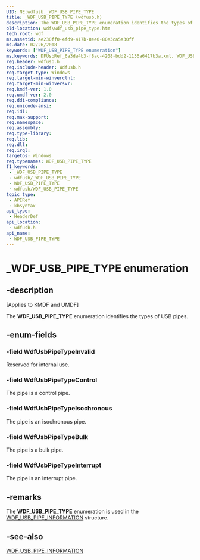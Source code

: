 ```yaml
---
UID: NE:wdfusb._WDF_USB_PIPE_TYPE
title: _WDF_USB_PIPE_TYPE (wdfusb.h)
description: The WDF_USB_PIPE_TYPE enumeration identifies the types of USB pipes.
old-location: wdf\wdf_usb_pipe_type.htm
tech.root: wdf
ms.assetid: ae230ff0-4fd9-417b-8ee0-80e3ca5a30ff
ms.date: 02/26/2018
keywords: ["WDF_USB_PIPE_TYPE enumeration"]
ms.keywords: DFUsbRef_6a3da4b3-f8ac-4208-bdd2-1136a6417b3a.xml, WDF_USB_PIPE_TYPE, WDF_USB_PIPE_TYPE enumeration, WdfUsbPipeTypeBulk, WdfUsbPipeTypeControl, WdfUsbPipeTypeInterrupt, WdfUsbPipeTypeInvalid, WdfUsbPipeTypeIsochronous, _WDF_USB_PIPE_TYPE, kmdf.wdf_usb_pipe_type, wdf.wdf_usb_pipe_type, wdfusb/WDF_USB_PIPE_TYPE, wdfusb/WdfUsbPipeTypeBulk, wdfusb/WdfUsbPipeTypeControl, wdfusb/WdfUsbPipeTypeInterrupt, wdfusb/WdfUsbPipeTypeInvalid, wdfusb/WdfUsbPipeTypeIsochronous
req.header: wdfusb.h
req.include-header: Wdfusb.h
req.target-type: Windows
req.target-min-winverclnt: 
req.target-min-winversvr: 
req.kmdf-ver: 1.0
req.umdf-ver: 2.0
req.ddi-compliance: 
req.unicode-ansi: 
req.idl: 
req.max-support: 
req.namespace: 
req.assembly: 
req.type-library: 
req.lib: 
req.dll: 
req.irql: 
targetos: Windows
req.typenames: WDF_USB_PIPE_TYPE
f1_keywords:
 - _WDF_USB_PIPE_TYPE
 - wdfusb/_WDF_USB_PIPE_TYPE
 - WDF_USB_PIPE_TYPE
 - wdfusb/WDF_USB_PIPE_TYPE
topic_type:
 - APIRef
 - kbSyntax
api_type:
 - HeaderDef
api_location:
 - wdfusb.h
api_name:
 - WDF_USB_PIPE_TYPE
---
```


# _WDF_USB_PIPE_TYPE enumeration


## -description

<p class="CCE_Message">[Applies to KMDF and UMDF]</p>

The <b>WDF_USB_PIPE_TYPE</b> enumeration identifies the types of USB pipes.

## -enum-fields

### -field WdfUsbPipeTypeInvalid

Reserved for internal use.

### -field WdfUsbPipeTypeControl

The pipe is a control pipe.

### -field WdfUsbPipeTypeIsochronous

The pipe is an isochronous pipe.

### -field WdfUsbPipeTypeBulk

The pipe is a bulk pipe.

### -field WdfUsbPipeTypeInterrupt

The pipe is an interrupt pipe.

## -remarks

The <b>WDF_USB_PIPE_TYPE</b> enumeration is used in the <a href="https://docs.microsoft.com/windows-hardware/drivers/ddi/wdfusb/ns-wdfusb-_wdf_usb_pipe_information">WDF_USB_PIPE_INFORMATION</a> structure.

## -see-also

<a href="https://docs.microsoft.com/windows-hardware/drivers/ddi/wdfusb/ns-wdfusb-_wdf_usb_pipe_information">WDF_USB_PIPE_INFORMATION</a>

